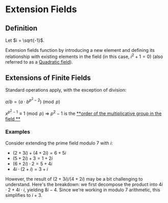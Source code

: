 # Extension Fields

## Definition

Let $i = \sqrt{-1}$.

Extension fields function by introducing a new element and defining its relationship with existing elements in the
field (in this case, $i^2 + 1 = 0$) (also referred to as a [Quadratic field](quadratic_field.md)).

## Extensions of Finite Fields

Standard operations apply, with the exception of division:

$a / b = (a \cdot b^{p^{2}-2}) \pmod {p}$

$x^{p^2 - 1} \equiv 1 \pmod p$ => $p^2 - 1$ is the [**order of the multiplicative group in the field
**](prime_or_finite_fields.md#order-of-the-multiplicative-group)

### Examples

Consider extending the prime field modulo 7 with $i$:

- $(2 + 3i) + (4 + 2i) = 6 + 5i$
- $(5 + 2i) + 3 = 1 + 2i$
- $(6 + 2i) \cdot 2 = 5 + 4i$
- $4i \cdot (2 + i) = 3 + i$

However, the result of $(2 + 3i) / (4 + 2i)$ may be a bit challenging to understand. Here's the breakdown: we first
decompose the product into $4i \cdot 2 + 4i \cdot i$, yielding $8i - 4$. Since we're working in modulo 7 arithmetic,
this simplifies to $i + 3$.
